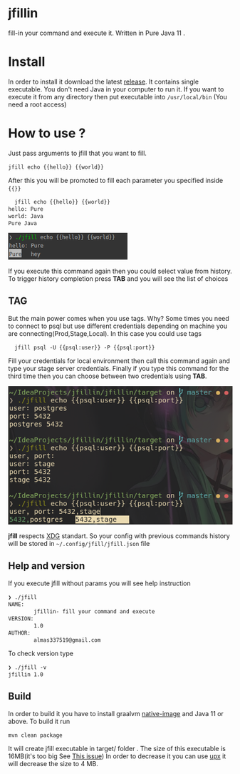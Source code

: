 # jfillin
 fill-in your command and execute it. Written in Pure Java 11 .
 
# Install
In order to install it download the latest [release](https://github.com/strogiyotec/jfillin/releases/tag/1).
It contains single executable. You don't need Java in your computer to run it.
If you want to execute it from any directory then put executable into `/usr/local/bin` (You need a root access)
 
# How to use ? 

Just pass arguments to jfill that you want to fill.

```
jfill echo {{hello}} {{world}}
```
After this you will be promoted to fill each parameter you specified inside `{{}}`
```
  jfill echo {{hello}} {{world}}
hello: Pure
world: Java
Pure Java
```
![Example1](https://raw.githubusercontent.com/strogiyotec/jfillin/master/images/example1.png)

If you execute this command again then you could select 
value from history. To trigger history completion press **TAB** and you will
see the list of choices

## TAG
But the main power comes when you use tags. Why?
Some times you need to connect to psql but use different credentials depending
on machine you are connecting(Prod,Stage,Local).
In this case you could use tags

```
  jfill psql -U {{psql:user}} -P {{psql:port}}
```
Fill your credentials for local environment then call this command again
and type your stage server credentials.
Finally if you type this command for the third time then 
you can choose between two credentials using **TAB**.


![Example2](https://raw.githubusercontent.com/strogiyotec/jfillin/master/images/example2.png)

**jfill** respects [XDG](https://specifications.freedesktop.org/basedir-spec/basedir-spec-latest.html) standart. So your config 
with previous commands history will be stored in `~/.config/jfill/jfill.json` file

## Help and version
If you execute jfill without params you will see help instruction

```
❯ ./jfill 
NAME:
        jfillin- fill your command and execute
VERSION:
        1.0
AUTHOR:
        almas337519@gmail.com

```

To check version type

```
❯ ./jfill -v
jfillin 1.0
```

## Build
In order to build it you have to install graalvm [native-image](https://www.graalvm.org/docs/reference-manual/native-image/) and Java 11 or above.
To build it run 
```
mvn clean package
```
It will create jfill executable in target/ folder . The size of this executable is 16MB(it's too big See [This issue](https://github.com/oracle/graal/issues/287))
In order to decrease it you can use [upx](https://github.com/upx/upx) it will decrease the size to 4 MB.

